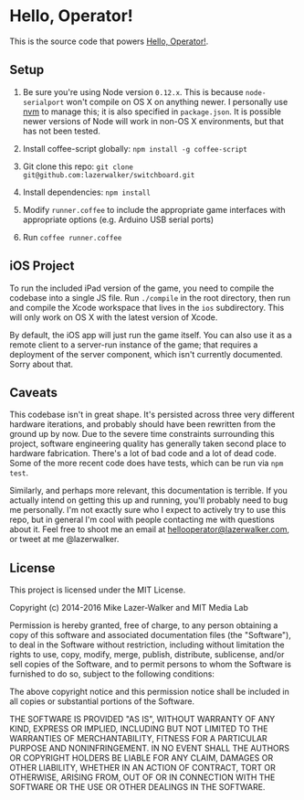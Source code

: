 # Hello, Operator!

This is the source code that powers [Hello, Operator!](http://lazerwalker.com/hellooperator).


## Setup

1. Be sure you're using Node version `0.12.x`. This is because `node-serialport` won't compile on OS X on anything newer. I personally use [nvm](https://github.com/creationix/nvm) to manage this; it is also specified in `package.json`. It is possible newer versions of Node will work in non-OS X environments, but that has not been tested.

2. Install coffee-script globally: `npm install -g coffee-script`

3. Git clone this repo: `git clone git@github.com:lazerwalker/switchboard.git`

4. Install dependencies: `npm install`

5. Modify `runner.coffee` to include the appropriate game interfaces with appropriate options (e.g. Arduino USB serial ports)

6. Run `coffee runner.coffee`


## iOS Project

To run the included iPad version of the game, you need to compile the codebase into a single JS file. Run `./compile` in the root directory, then run and compile the Xcode workspace that lives in the `ios` subdirectory. This will only work on OS X with the latest version of Xcode.

By default, the iOS app will just run the game itself. You can also use it as a remote client to a server-run instance of the game; that requires a deployment of the server component, which isn't currently documented. Sorry about that.


## Caveats

This codebase isn't in great shape. It's persisted across three very different hardware iterations, and probably should have been rewritten from the ground up by now. Due to the severe time constraints surrounding this project, software engineering quality has generally taken second place to hardware fabrication. There's a lot of bad code and a lot of dead code. Some of the more recent code does have tests, which can be run via `npm test`.

Similarly, and perhaps more relevant, this documentation is terrible. If you actually intend on getting this up and running, you'll probably need to bug me personally. I'm not exactly sure who I expect to actively try to use this repo, but in general I'm cool with people contacting me with questions about it. Feel free to shoot me an email at hellooperator@lazerwalker.com, or tweet at me @lazerwalker.


## License

This project is licensed under the MIT License.

Copyright (c) 2014-2016 Mike Lazer-Walker and MIT Media Lab

Permission is hereby granted, free of charge, to any person obtaining a copy of this software and associated documentation files (the "Software"), to deal in the Software without restriction, including without limitation the rights to use, copy, modify, merge, publish, distribute, sublicense, and/or sell copies of the Software, and to permit persons to whom the Software is furnished to do so, subject to the following conditions:

The above copyright notice and this permission notice shall be included in all copies or substantial portions of the Software.

THE SOFTWARE IS PROVIDED "AS IS", WITHOUT WARRANTY OF ANY KIND, EXPRESS OR IMPLIED, INCLUDING BUT NOT LIMITED TO THE WARRANTIES OF MERCHANTABILITY, FITNESS FOR A PARTICULAR PURPOSE AND NONINFRINGEMENT. IN NO EVENT SHALL THE AUTHORS OR COPYRIGHT HOLDERS BE LIABLE FOR ANY CLAIM, DAMAGES OR OTHER LIABILITY, WHETHER IN AN ACTION OF CONTRACT, TORT OR OTHERWISE, ARISING FROM, OUT OF OR IN CONNECTION WITH THE SOFTWARE OR THE USE OR OTHER DEALINGS IN THE SOFTWARE.

